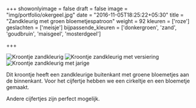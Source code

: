 +++
showonlyimage = false
draft = false
image = "img/portfolio/okergeel.jpg"
date = "2016-11-05T18:25:22+05:30"
title = "Zandkleurig met groen bloemetjespatroon"
weight = 92
kleuren = ['roze']
geslachten = ['meisje']
bijpassende_kleuren = ['donkergroen', 'zand', 'goudbruin', 'maisgeel', 'mosterdgeel']

+++
<!--more-->
![Kroontje zandkleurig][1]
![Kroontje zandkleurig met versiering][2]
![Kroontje zandkleurig met jarige][3]

Dit kroontje heeft een zandkleurige buitenkant met groene bloemetjes aan de binnenkant. Voor het cijfertje hebben we een cirkeltje en een bloemetje gemaakt.

Andere cijfertjes zijn perfect mogelijk.

[1]: /img/portfolio/okergeel.jpg
[2]: /img/portfolio/alternatieven/oker_versiering.jpg
[3]: /img/portfolio/alternatieven/okergeel_voorbeeld.jpg
